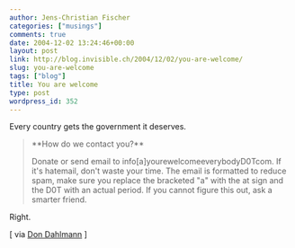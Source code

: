 ```yaml
---
author: Jens-Christian Fischer
categories: ["musings"]
comments: true
date: 2004-12-02 13:24:46+00:00
layout: post
link: http://blog.invisible.ch/2004/12/02/you-are-welcome/
slug: you-are-welcome
tags: ["blog"]
title: You are welcome
type: post
wordpress_id: 352
---
```


Every country gets the government it deserves. 



<blockquote>
**How do we contact you?**  

Donate or send email to info[a]yourewelcomeeverybodyD0Tcom. If it's hatemail, don't waste your time.
The email is formatted to reduce spam, make sure you replace the bracketed "a" with the at sign and the D0T with an actual period. If you cannot figure this out, ask a smarter friend.
</blockquote>



Right. 

[ via [Don Dahlmann](http://don.antville.org/stories/991356/) ]
